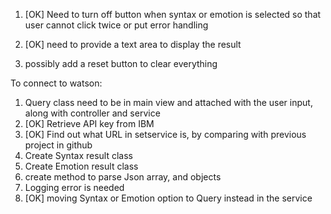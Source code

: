 
1. [OK] Need to turn off button when syntax or emotion is selected so that user cannot click twice or
   put error handling
   
2. [OK] need to provide a text area to display the result
3. possibly add a reset button to clear everything

To connect to watson:

1. Query class need to be in main view and attached with the user input, along with controller and service
2. [OK] Retrieve API key from IBM
3. [OK] Find out what URL in setservice is, by comparing with previous project in github
4. Create Syntax result class
5. Create Emotion result class
6. create method to parse Json array, and objects
7. Logging error is needed
8. [OK] moving Syntax or Emotion option to Query instead in the service
